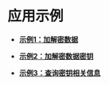 # 应用示例<a name="dew_02_0316"></a>

-   **[示例1：加解密数据](示例1-加解密数据.md)**  

-   **[示例2：加解密数据密钥](示例2-加解密数据密钥.md)**  

-   **[示例3：查询密钥相关信息](示例3-查询密钥相关信息.md)**  


